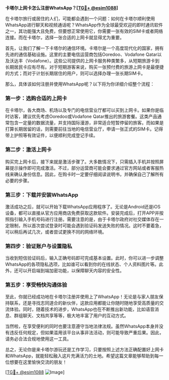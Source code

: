 **卡塔尔上网卡怎么注册WhatsApp？[[TG💪+ @esim1088](https://t.me/s/esim1088)]**

在卡塔尔旅行或居住的人们，可能都会遇到一个问题：如何在卡塔尔顺利使用WhatsApp进行聊天和视频通话呢？WhatsApp作为全球最受欢迎的即时通讯软件之一，其功能强大且免费，但要想正常使用它，你需要一张有效的SIM卡或者网络连接。而在卡塔尔，选择一张合适的上网卡就显得尤为重要。

首先，让我们了解一下卡塔尔的通信环境。卡塔尔是一个高度现代化的国家，拥有先进的通信基础设施。这里的主要电信运营商包括Ooredoo、Vodafone Qatar以及沃达丰（Vodafone）。这些公司提供的上网卡服务种类繁多，从短期旅游卡到长期居民卡应有尽有。对于短期游客来说，购买一张预付费的旅游上网卡是最便捷的方式；而对于计划长期居住的用户，则可以选择办理一张长期SIM卡。

那么，具体该如何注册并使用WhatsApp呢？以下将为你详细介绍整个流程：

### 第一步：选购合适的上网卡

在卡塔尔，各大商场、机场以及专门的电信营业厅都可以买到上网卡。如果你是临时访客，建议优先考虑Ooredoo或Vodafone Qatar推出的旅游套餐。这类产品通常包含一定量的数据流量，并支持国际漫游，非常适合短暂停留的旅客。而如果是打算长期居留的话，则需要前往当地的电信营业厅，申请一张正式的SIM卡。记得带上护照等有效证件，以便顺利完成登记手续。

### 第二步：激活上网卡

购买完上网卡后，接下来就是激活步骤了。大多数情况下，只需插入手机并按照屏幕提示操作即可完成激活。不过，部分运营商可能会要求通过官方网站或者客服热线来确认身份信息。因此，在购卡时一定要仔细阅读说明书，并确保自己了解所有必要的步骤。

### 第三步：下载并安装WhatsApp

激活成功之后，就可以开始下载WhatsApp应用程序了。无论是Android还是iOS设备，都可以直接从官方应用商店免费获取这款软件。安装完成后，打开APP并按照指引输入手机号码进行注册。需要注意的是，由于卡塔尔政府对社交媒体存在一定限制，所以首次尝试登录时可能会遇到验证码发送失败的情况。这时不要着急，可以稍后再试几次，或者尝试更换不同的网络环境。

### 第四步：验证账户与设置隐私

当收到短信验证码后，输入正确号码即可完成基本设置。此时，你可以进一步调整WhatsApp的各项隐私选项，比如谁可以看到你的在线状态、个人资料图片等。此外，还可以开启端到端加密功能，以保障聊天内容的安全性。

### 第五步：享受畅快沟通体验

至此，你就已经成功地在卡塔尔注册并使用上了WhatsApp！无论是与家人朋友保持联系，还是寻找志同道合的新伙伴，这款应用都能让你随时随地享受高质量的交流体验。同时，随着技术的进步，WhatsApp也在不断推出新功能，比如语音消息、群组聊天、文档共享等等，极大地丰富了用户的互动方式。

当然啦，在享受便利的同时也要注意遵守当地法律法规。虽然WhatsApp本身并没有违反任何规定，但如果滥用该平台从事非法活动，则可能导致严重后果。因此，请务必合法合规地使用这一工具。

总之，无论你是来卡塔尔游玩还是工作学习，只要按照上述方法正确配置好上网卡和WhatsApp，就能轻松融入这片充满活力的土地。希望这篇文章能够帮助到每一位想要在这里愉快交流的朋友！

[[TG💪+ @esim1088](https://t.me/s/esim1088) ![Image](https://i.postimg.cc/4NQfJmqS/Snipaste-2025-05-13-00-14-12.png)]